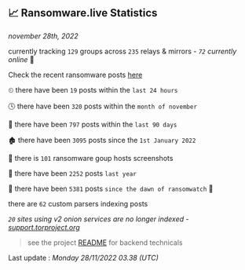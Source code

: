 
## 📈 Ransomware.live Statistics
_november 28th, 2022_

currently tracking `129` groups across `235` relays & mirrors - _`72` currently online_ 📡

Check the recent ransomware posts [here](https://www.ransomware.live/#/recentposts)


⏲ there have been `19` posts within the `last 24 hours`

🕓 there have been `320` posts within the `month of november`

📅 there have been `797` posts within the `last 90 days`

🏚 there have been `3095` posts since the `1st January 2022`

📸 there is `101` ransomware goup hosts screenshots

🚀 there have been `2252` posts `last year`

🦕 there have been `5381` posts `since the dawn of ransomwatch` 🐣

there are `62` custom parsers indexing posts

_`20` sites using v2 onion services are no longer indexed - [support.torproject.org](https://support.torproject.org/onionservices/v2-deprecation/)_

> see the project [README](https://github.com/jmousqueton/ransomwatch#readme) for backend technicals



Last update : _Monday 28/11/2022 03.38 (UTC)_

